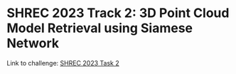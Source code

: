# SHREC 2023 Track 2: 3D Point Cloud Model Retrieval using Siamese Network
Link to challenge: [SHREC 2023 Task 2](https://aichallenge.hcmus.edu.vn/sketchanimar)

